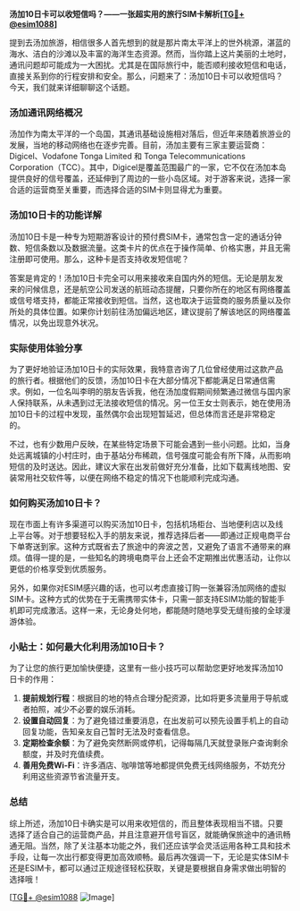 **汤加10日卡可以收短信吗？——一张超实用的旅行SIM卡解析[[TG💪+ @esim1088](https://t.me/s/esim1088)]**

提到去汤加旅游，相信很多人首先想到的就是那片南太平洋上的世外桃源，湛蓝的海水、洁白的沙滩以及丰富的海洋生态资源。然而，当你踏上这片美丽的土地时，通讯问题却可能成为一大困扰。尤其是在国际旅行中，能否顺利接收短信和电话，直接关系到你的行程安排和安全。那么，问题来了：汤加10日卡可以收短信吗？今天，我们就来详细聊聊这个话题。

### 汤加通讯网络概况

汤加作为南太平洋的一个岛国，其通讯基础设施相对落后，但近年来随着旅游业的发展，当地的移动网络也在逐步完善。目前，汤加主要有三家主要运营商：Digicel、Vodafone Tonga Limited 和 Tonga Telecommunications Corporation（TCC）。其中，Digicel是覆盖范围最广的一家，它不仅在汤加本岛提供良好的信号覆盖，还延伸到了周边的一些小岛区域。对于游客来说，选择一家合适的运营商至关重要，而选择合适的SIM卡则显得尤为重要。

### 汤加10日卡的功能详解

汤加10日卡是一种专为短期游客设计的预付费SIM卡，通常包含一定的通话分钟数、短信条数以及数据流量。这类卡片的优点在于操作简单、价格实惠，并且无需注册即可使用。那么，这种卡是否支持收发短信呢？

答案是肯定的！汤加10日卡完全可以用来接收来自国内外的短信。无论是朋友发来的问候信息，还是航空公司发送的航班动态提醒，只要你所在的地区有网络覆盖或信号塔支持，都能正常接收到短信。当然，这也取决于运营商的服务质量以及你所处的具体位置。如果你计划前往汤加偏远地区，建议提前了解该地区的网络覆盖情况，以免出现意外状况。

### 实际使用体验分享

为了更好地验证汤加10日卡的实际效果，我特意咨询了几位曾经使用过这款产品的旅行者。根据他们的反馈，汤加10日卡在大部分情况下都能满足日常通信需求。例如，一位名叫李明的朋友告诉我，他在汤加度假期间频繁通过微信与国内家人保持联系，从未遇到过无法接收短信的情况。另一位王女士则表示，她在使用汤加10日卡的过程中发现，虽然偶尔会出现短暂延迟，但总体而言还是非常稳定的。

不过，也有少数用户反映，在某些特定场景下可能会遇到一些小问题。比如，当身处远离城镇的小村庄时，由于基站分布稀疏，信号强度可能会有所下降，从而影响短信的及时送达。因此，建议大家在出发前做好充分准备，比如下载离线地图、安装常用社交软件等，以便在网络不稳定的情况下也能顺利完成沟通。

### 如何购买汤加10日卡？

现在市面上有许多渠道可以购买汤加10日卡，包括机场柜台、当地便利店以及线上平台等。对于想要轻松入手的朋友来说，推荐选择后者——即通过正规电商平台下单寄送到家。这种方式既省去了旅途中的奔波之苦，又避免了语言不通带来的麻烦。值得一提的是，一些知名的跨境电商平台上还会不定期推出优惠活动，让你以更低的价格享受到优质服务。

另外，如果你对ESIM感兴趣的话，也可以考虑直接订购一张兼容汤加网络的虚拟SIM卡。这种方式的优势在于无需携带实体卡，只需一部支持ESIM功能的智能手机即可完成激活。这样一来，无论身处何地，都能随时随地享受无缝衔接的全球漫游体验。

### 小贴士：如何最大化利用汤加10日卡？

为了让您的旅行更加愉快便捷，这里有一些小技巧可以帮助您更好地发挥汤加10日卡的作用：

1. **提前规划行程**：根据目的地的特点合理分配资源，比如将更多流量用于导航或者拍照，减少不必要的娱乐消耗。
2. **设置自动回复**：为了避免错过重要消息，在出发前可以预先设置手机上的自动回复功能，告知亲友自己暂时无法及时查看信息。
3. **定期检查余额**：为了避免突然断网或停机，记得每隔几天就登录账户查询剩余额度，并及时充值续费。
4. **善用免费Wi-Fi**：许多酒店、咖啡馆等地都提供免费无线网络服务，不妨充分利用这些资源节省流量开支。

### 总结

综上所述，汤加10日卡确实是可以用来收短信的，而且整体表现相当不错。只要选择了适合自己的运营商产品，并且注意避开信号盲区，就能确保旅途中的通讯畅通无阻。当然，除了关注基本功能之外，我们还应该学会灵活运用各种工具和技术手段，让每一次出行都变得更加高效顺畅。最后再次强调一下，无论是实体SIM卡还是ESIM卡，都可以通过正规途径轻松获取，关键是要根据自身需求做出明智的选择哦！

[[TG💪+ @esim1088](https://t.me/s/esim1088) ![Image](https://i.postimg.cc/4NQfJmqS/Snipaste-2025-05-13-00-14-12.png)]